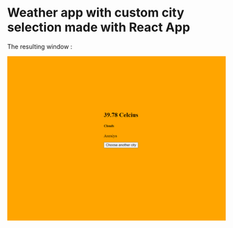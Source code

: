 # Weather app with custom city selection made with React App


The resulting window :

<img src="Result.png">

